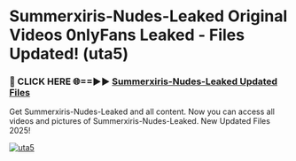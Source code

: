 # Summerxiris-Nudes-Leaked Original Videos 0nlyFans Leaked - Files Updated! (uta5)

<h3>🔴 CLICK HERE 🌐==►► <a href="https://tinyurl.com/52m3yx9h" rel="nofollow">Summerxiris-Nudes-Leaked Updated Files</a></h3>

Get Summerxiris-Nudes-Leaked and all content. Now you can access all videos and pictures of Summerxiris-Nudes-Leaked. New Updated Files 2025!

[![uta5](https://i.imgur.com/TnHtlc8.gif)](https://tinyurl.com/52m3yx9h)

